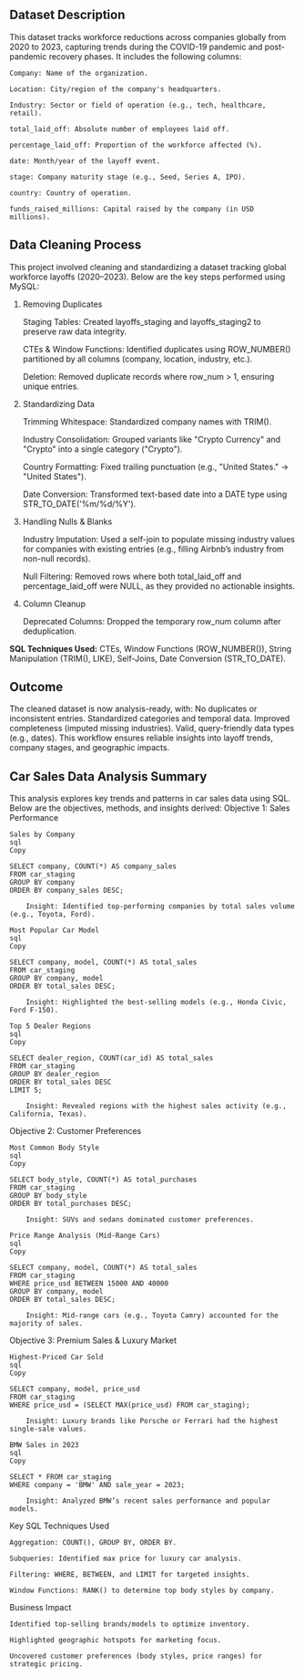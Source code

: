 ## Dataset Description
This dataset tracks workforce reductions across companies globally from 2020 to 2023, capturing trends during the COVID-19 pandemic and post-pandemic recovery phases. It includes the following columns:

    Company: Name of the organization.

    Location: City/region of the company's headquarters.

    Industry: Sector or field of operation (e.g., tech, healthcare, retail).

    total_laid_off: Absolute number of employees laid off.

    percentage_laid_off: Proportion of the workforce affected (%).

    date: Month/year of the layoff event.

    stage: Company maturity stage (e.g., Seed, Series A, IPO).

    country: Country of operation.

    funds_raised_millions: Capital raised by the company (in USD millions).


## Data Cleaning Process

This project involved cleaning and standardizing a dataset tracking global workforce layoffs (2020–2023). Below are the key steps performed using MySQL:

1. Removing Duplicates

    Staging Tables: Created layoffs_staging and layoffs_staging2 to preserve raw data integrity.

    CTEs & Window Functions: Identified duplicates using ROW_NUMBER() partitioned by all columns (company, location, industry, etc.).

    Deletion: Removed duplicate records where row_num > 1, ensuring unique entries.

2. Standardizing Data

    Trimming Whitespace: Standardized company names with TRIM().

    Industry Consolidation: Grouped variants like "Crypto Currency" and "Crypto" into a single category ("Crypto").

    Country Formatting: Fixed trailing punctuation (e.g., "United States." → "United States").

    Date Conversion: Transformed text-based date into a DATE type using STR_TO_DATE('%m/%d/%Y').

3. Handling Nulls & Blanks

    Industry Imputation: Used a self-join to populate missing industry values for companies with existing entries (e.g., filling Airbnb’s industry from non-null records).

    Null Filtering: Removed rows where both total_laid_off and percentage_laid_off were NULL, as they provided no actionable insights.

4. Column Cleanup

    Deprecated Columns: Dropped the temporary row_num column after deduplication.

**SQL Techniques Used:** CTEs, Window Functions (ROW_NUMBER()), String Manipulation (TRIM(), LIKE), Self-Joins, Date Conversion (STR_TO_DATE).

## Outcome

The cleaned dataset is now analysis-ready, with: No duplicates or inconsistent entries. Standardized categories and temporal data. Improved completeness (imputed missing industries). Valid, query-friendly data types (e.g., dates).
This workflow ensures reliable insights into layoff trends, company stages, and geographic impacts.

## Car Sales Data Analysis Summary

This analysis explores key trends and patterns in car sales data using SQL. Below are the objectives, methods, and insights derived:
Objective 1: Sales Performance

    Sales by Company
    sql
    Copy

    SELECT company, COUNT(*) AS company_sales  
    FROM car_staging  
    GROUP BY company  
    ORDER BY company_sales DESC;  

        Insight: Identified top-performing companies by total sales volume (e.g., Toyota, Ford).

    Most Popular Car Model
    sql
    Copy

    SELECT company, model, COUNT(*) AS total_sales  
    FROM car_staging  
    GROUP BY company, model  
    ORDER BY total_sales DESC;  

        Insight: Highlighted the best-selling models (e.g., Honda Civic, Ford F-150).

    Top 5 Dealer Regions
    sql
    Copy

    SELECT dealer_region, COUNT(car_id) AS total_sales  
    FROM car_staging  
    GROUP BY dealer_region  
    ORDER BY total_sales DESC  
    LIMIT 5;  

        Insight: Revealed regions with the highest sales activity (e.g., California, Texas).

Objective 2: Customer Preferences

    Most Common Body Style
    sql
    Copy

    SELECT body_style, COUNT(*) AS total_purchases  
    FROM car_staging  
    GROUP BY body_style  
    ORDER BY total_purchases DESC;  

        Insight: SUVs and sedans dominated customer preferences.

    Price Range Analysis (Mid-Range Cars)
    sql
    Copy

    SELECT company, model, COUNT(*) AS total_sales  
    FROM car_staging  
    WHERE price_usd BETWEEN 15000 AND 40000  
    GROUP BY company, model  
    ORDER BY total_sales DESC;  

        Insight: Mid-range cars (e.g., Toyota Camry) accounted for the majority of sales.

Objective 3: Premium Sales & Luxury Market

    Highest-Priced Car Sold
    sql
    Copy

    SELECT company, model, price_usd  
    FROM car_staging  
    WHERE price_usd = (SELECT MAX(price_usd) FROM car_staging);  

        Insight: Luxury brands like Porsche or Ferrari had the highest single-sale values.

    BMW Sales in 2023
    sql
    Copy

    SELECT * FROM car_staging  
    WHERE company = 'BMW' AND sale_year = 2023;  

        Insight: Analyzed BMW’s recent sales performance and popular models.

Key SQL Techniques Used

    Aggregation: COUNT(), GROUP BY, ORDER BY.

    Subqueries: Identified max price for luxury car analysis.

    Filtering: WHERE, BETWEEN, and LIMIT for targeted insights.

    Window Functions: RANK() to determine top body styles by company.

Business Impact

    Identified top-selling brands/models to optimize inventory.

    Highlighted geographic hotspots for marketing focus.

    Uncovered customer preferences (body styles, price ranges) for strategic pricing.
